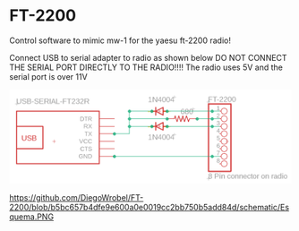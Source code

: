 # FT-2200 
Control software to mimic mw-1 for the yaesu ft-2200 radio!

Connect USB to serial adapter to radio as shown below
DO NOT CONNECT THE SERIAL PORT DIRECTLY TO THE RADIO!!!!
The radio uses 5V and the serial port is over 11V

![Alt text](/schematic/Esquema.PNG?raw=true "Connections")

https://github.com/DiegoWrobel/FT-2200/blob/b5bc657b4dfe9e600a0e0019cc2bb750b5add84d/schematic/Esquema.PNG
